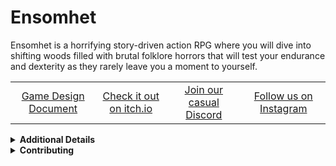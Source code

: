 <!--
███████╗███╗░░██╗░██████╗░█████╗░███╗░░░███╗██╗░░██╗███████╗████████╗
██╔════╝████╗░██║██╔════╝██╔══██╗████╗░████║██║░░██║██╔════╝╚══██╔══╝
█████╗░░██╔██╗██║╚█████╗░██║░░██║██╔████╔██║███████║█████╗░░░░░██║░░░
██╔══╝░░██║╚████║░╚═══██╗██║░░██║██║╚██╔╝██║██╔══██║██╔══╝░░░░░██║░░░
███████╗██║░╚███║██████╔╝╚█████╔╝██║░╚═╝░██║██║░░██║███████╗░░░██║░░░
╚══════╝╚═╝░░╚══╝╚═════╝░░╚════╝░╚═╝░░░░░╚═╝╚═╝░░╚═╝╚══════╝░░░╚═╝░░░                                        
-->

# Ensomhet

Ensomhet is a horrifying story-driven action RPG where you will dive into shifting woods filled with brutal folklore horrors that will test your endurance and dexterity as they rarely leave you a moment to yourself. 


<p align="center" width="100%">
  <table width="100%">
    <tr width="100%">
      <td align="center" width="300px">
        <a href="https://docs.google.com/document/d/1qB7WcAoV2HfnXOFeEKCuAQX9t1XkORBwg0SiZxbgDqU/edit?usp=sharing" target="_blank">Game Design Document</a>
      </td>
      <td align="center" width="300px">
        <a href="https://spencerboggs.itch.io/ensomhet" target="_blank">Check it out on itch.io</a>
      </td>
      <td align="center" width="300px">
        <a href="https://discord.gg/fEPYXGADYy" target="_blank">Join our casual Discord</a>
      </td>
      <td align="center" width="300px">
        <a href="https://www.instagram.com/terraincognita.dev" target="_blank">Follow us on Instagram</a>
      </td>
    </tr>
  </table>
</p>


<details>
<summary>
<b> Additional Details </b>
</summary>
  
---

### Inspiration
- H.P Lovecraft: Cosmic horror fear factor and should be the backbone of our game
  - Color Out of Space, Beyond the Walls of Sleep, Insomnium
- Darkwood: Top down and stylistic/thematic elements
- Dredge: Their gameplay development process simplicity and inventory system

### Platform
- The game will be released on Steam.

### Software
- Engine: Unity
- Animation: TV Paint, Adobe Animate
- Audio: Ableton Live, FL Studio

### Genre
- Single-player, horror, survival, action RPG

### Target Audience
- Souls game / Indie / Horror
- People that are fans of horror folklore and indie games. Players who are looking for a challenge similar to Dark Souls or Fear and Hunger.

---

</details>
<details>
<summary>
<b> Contributing </b>
</summary>

---

If you're interested in contributing to this project you can [apply](https://forms.gle/3YoizdJNrCuNpg4c6) to join the team.
You don't have to join to work on the project if you want to make simple contributions.
However, if you are interested in creating any assets for the game you will need to fill out the form so we can contact you outside of GitHub.

Alternatively, you can email me: spencerdboggs@gmail.com

### Contributing Guidelines
We welcome contributions to the game repository! Before submitting a pull request, please make sure to follow these guidelines:

### Code Contributions
1. **Fork the repository**: Create a personal fork of the repository (Unless I tell you otherwise).
2. **Create a new branch**: Always create a new branch from `main` or `develop` for your feature or bugfix. Use descriptive branch names (e.g., `feature/add-jumping-mechanic` or `bugfix/fix-player-collision`).
3. **Write clean code**: Follow the coding standards and conventions used in the existing codebase. If you add a new script, make sure to include clear comments and use consistent naming conventions.
4. **Test your changes**: Make sure your changes don’t break anything! Run the game in Unity and verify that everything works as expected. Add unit tests or functionality tests if needed.
5. **Commit messages**: Write clear and concise commit messages that describe the purpose of your changes. Follow this format:
   - `feature:` for new features.
   - `bugfix:` for fixing bugs.
   - `docs:` for documentation updates.
   - `refactor:` for code refactors.
6. **Submit a pull request**: Once your changes are complete and tested, submit a pull request. Provide a clear description of what your PR does and why it's necessary.

### Asset Contributions
If you are interested in helping with assets please fill out the form at the top of this README file. We will not be uploading all assets to this repository so please fill out the form *BEFORE* working on anything

- **Assets**: All assets (sprites, textures, models, sounds, etc.) should be created in the correct resolution and format compatible with Unity.
- **File Organization**: Keep the folder structure organized according to Unity's best practices for project structure. Create subfolders like `Art`, `Audio`, `Prefabs`, etc., for different asset types.

### Documentation
- **Game Mechanics**: If you add or modify game mechanics, make sure to update the documentation accordingly.
- **Unity Setup**: If there are changes to how the project is structured in Unity (e.g., new scenes, prefabs, or assets), document these changes in the README or a separate wiki page.

We appreciate your contributions and look forward to working with you!
</details>
